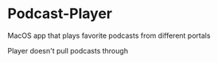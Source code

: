 # Podcast-Player
MacOS app that plays favorite podcasts from different portals

Player doesn't pull podcasts through
